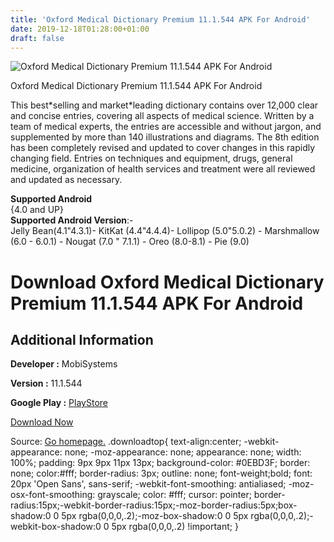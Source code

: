 ```yaml
---
title: 'Oxford Medical Dictionary Premium 11.1.544 APK For Android'
date: 2019-12-18T01:28:00+01:00
draft: false
---
```


![Oxford Medical Dictionary Premium 11.1.544 APK For Android](https://i0.wp.com/apkhome.net/wp-content/uploads/2019/12/Oxford-Medical-Dictionary-Premium-11.1.544.png "Oxford Medical Dictionary Premium 11.1.544 APK For Android")

  

Oxford Medical Dictionary Premium 11.1.544 APK For Android

This best\*selling and market\*leading dictionary contains over 12,000 clear and concise entries, covering all aspects of medical science. Written by a team of medical experts, the entries are accessible and without jargon, and supplemented by more than 140 illustrations and diagrams. The 8th edition has been completely revised and updated to cover changes in this rapidly changing field. Entries on techniques and equipment, drugs, general medicine, organization of health services and treatment were all reviewed and updated as necessary.

**Supported Android**  
{4.0 and UP}  
**Supported Android Version**:-  
Jelly Bean(4.1"4.3.1)- KitKat (4.4"4.4.4)- Lollipop (5.0"5.0.2) - Marshmallow (6.0 - 6.0.1) - Nougat (7.0 " 7.1.1) - Oreo (8.0-8.1) - Pie (9.0)

Download Oxford Medical Dictionary Premium 11.1.544 APK For Android
===================================================================

Additional Information
----------------------

**Developer :** MobiSystems

**Version :** 11.1.544

**Google Play :** [PlayStore](https://play.google.com/store/apps/details?id=com.mobisystems.msdict.embedded.wireless.oxford.concisemedical&hl=en)

  

[Download Now](https://store4app.co/post/oxford-medical-dictionary-premium-11-1-544-apk-for-android_1576604685)

  
Source: [Go homepage.](https://store4app.co/post/oxford-medical-dictionary-premium-11-1-544-apk-for-android_1576604685) .downloadtop{ text-align:center; -webkit-appearance: none; -moz-appearance: none; appearance: none; width: 100%; padding: 9px 9px 11px 13px; background-color: #0EBD3F; border: none; color:#fff; border-radius: 3px; outline: none; font-weight;bold; font: 20px 'Open Sans', sans-serif; -webkit-font-smoothing: antialiased; -moz-osx-font-smoothing: grayscale; color: #fff; cursor: pointer; border-radius:15px;-webkit-border-radius:15px;-moz-border-radius:5px;box-shadow:0 0 5px rgba(0,0,0,.2);-moz-box-shadow:0 0 5px rgba(0,0,0,.2);-webkit-box-shadow:0 0 5px rgba(0,0,0,.2) !important; }